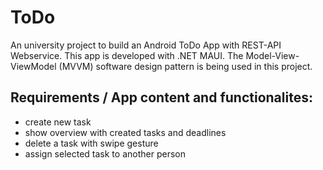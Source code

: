 # ToDo
An university project to build an Android ToDo App with REST-API Webservice. This app is developed with .NET MAUI. The Model-View-ViewModel (MVVM) software design pattern is being used in this project.

## Requirements / App content and functionalites:
* create new task
* show overview with created tasks and deadlines
* delete a task with swipe gesture
* assign selected task to another person
